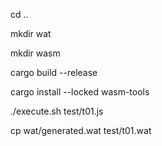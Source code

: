 cd ..

mkdir wat

mkdir wasm

cargo build --release

cargo install --locked wasm-tools

./execute.sh test/t01.js 

cp wat/generated.wat test/t01.wat
